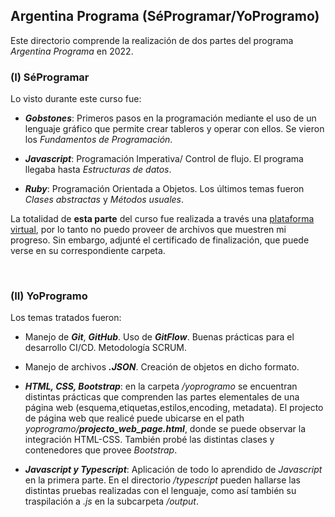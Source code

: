 ## Argentina Programa (SéProgramar/YoProgramo)

Este directorio comprende la realización de dos partes del programa *Argentina Programa* en 2022.


### (I) SéProgramar 
Lo visto durante este curso fue:

- ***Gobstones***: Primeros pasos en la programación mediante el uso de un lenguaje gráfico que permite crear tableros y operar con ellos. Se vieron los *Fundamentos de Programación*.

- ***Javascript***: Programación Imperativa/ Control de flujo. El programa llegaba hasta *Estructuras de datos*.

- ***Ruby***: Programación Orientada a Objetos. Los últimos temas fueron *Clases abstractas* y *Métodos usuales*.

La totalidad de **esta parte** del curso fue realizada a través una [plataforma virtual](https://seprogramarsso.inti.gob.ar/auth/realms/master/protocol/saml/clients/mumuki?SAMLRequest=fZFNb8IwDIb%2FSm85tSlpoSWilapxQWIX2HbYZTIhg4h8dHEy7eevhSExDe1o%2B%2FXj1%2FYCweiedzEc7UZ%2BRIkh6RClD8rZB2cxGum30n8qIZ8364YcQ%2BiRU4qy9%2B7gwYDPlA0qO7hdBp7CQKIjlArQegfiRJLlQFUWRuRdAKL7y%2FAStEFqAIP0dNAGJ5z%2BQWslbRiK0cSTIslq2ZA3qIuiZLN9ygRUaVlPq7TO30UK85Lt5%2FVuVrHJIEWMcmUxgA0NYTkr0rxIJ8VTnnNW8Wn5SpIX6fHslWU5Sb6MtsjHuQ2J3nIHqJBbMBJ5EHzbPa75IORwPdttS%2F9%2Fz3Ut0i5GNT%2B78%2B1lrwW9zV2i369qvwE%3D&SigAlg=http%3A%2F%2Fwww.w3.org%2F2001%2F04%2Fxmldsig-more%23rsa-sha256&Signature=I9%2Bc5QCI5iAIxQk%2F7hp8Ed%2BdO5qQQifti18Tj6eMn4RV%2FFqvH4d1DhPXYbW7TM8vLf%2B5Ws3SpHm9n%2BqBUkHTv7RqF71l9qu%2F5PRSbacgb7FFSfNL0O9E6fhvUOlCG%2B9uF11z%2F23HRxj0HbDH27lA1jHdf%2BfvSivZEOMPI0NxuncAmrFJNTeHWw79lMaRcn9J0XpooqiLHJcFlys8EB32x6mjsmyfJmljJ8tRKs9sl6X%2FEVI6PneTH65K1lDB1HC8OoSwJmm0DNe2IuVJnQfbbtCfNwMHDrYCddr0KvK9Q9yw44%2Fq1aDUtMgXwGcGwcoXvr%2BwKQf5qoLcasIMIYozOQ%3D%3D), por lo tanto no puedo proveer de archivos que muestren mi progreso. Sin embargo, adjunté el certificado de finalización, que puede verse en su correspondiente carpeta.

<br>

### (II) YoProgramo

Los temas tratados fueron:

- Manejo de ***Git***, ***GitHub***. Uso de ***GitFlow***. Buenas prácticas para el desarrollo CI/CD. Metodología SCRUM.

- Manejo de archivos ***.JSON***. Creación de objetos en dicho formato.

- ***HTML, CSS, Bootstrap***: en la carpeta */yoprogramo* se encuentran distintas prácticas que comprenden las partes elementales de una página web (esquema,etiquetas,estilos,encoding, metadata).
El projecto de página web que realicé puede ubicarse en el path *yoprogramo/**projecto_web_page.html***, donde se puede observar la integración HTML-CSS.
También probé las distintas clases y contenedores que provee *Bootstrap*. 

- ***Javascript y Typescript***: Aplicación de todo lo aprendido de *Javascript* en la primera parte. 
En el directorio */typescript* pueden hallarse las distintas pruebas realizadas con el lenguaje, como así también su traspilación a *.js* en la subcarpeta */output*.
